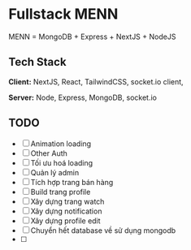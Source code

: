 # Fullstack MENN

MENN = MongoDB + Express + NextJS + NodeJS

## Tech Stack

**Client:** NextJS, React, TailwindCSS, socket.io client,

**Server:** Node, Express, MongoDB, socket.io

## TODO

- [ ] Animation loading
- [ ] Other Auth
- [ ] Tối ưu hoá loading
- [ ] Quản lý admin
- [ ] Tích hợp trang bán hàng
- [ ] Build trang profile
- [ ] Xây dựng trang watch
- [ ] Xây dựng notification
- [ ] Xây dựng profile edit
- [ ] Chuyển hết database về sử dụng mongodb
- [ ] 
